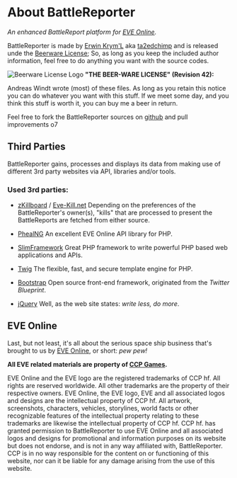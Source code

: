 # About BattleReporter

_An enhanced BattleReport platform for [EVE Online](http://eveonline.com)._

BattleReporter is made by [Erwin Krym'L](http://gate.eveonline.com/Profile/Erwin%20Krym'L) aka [ta2edchimp](https://github.com/ta2edchimp) and is released unde the [Beerware License](https://tldrlegal.com/license/beerware-license); So, as long as you keep the included author information, feel free to do anything you want with the source codes.

![Beerware License Logo](http://upload.wikimedia.org/wikipedia/commons/thumb/d/d5/BeerWare_Logo.svg/116px-BeerWare_Logo.svg.png) __"THE BEER-WARE LICENSE" (Revision 42):__

Andreas Windt wrote (most) of these files. As long as you retain this notice you can do whatever you want with this stuff. If we meet some day, and you think this stuff is worth it, you can buy me a beer in return.

Feel free to fork the BattleReporter sources on [github](https://github.com) and pull improvements o7

## Third Parties

BattleReporter gains, processes and displays its data from making use of different 3rd party websites via API, libraries and/or tools.

### Used 3rd parties:

* [zKillboard](https://zkillboard.com/) / [Eve-Kill.net](http://beta.eve-kill.net) Depending on the preferences of the BattleReporter's owner(s), "kills" that are processed to present the BattleReports are fetched from either source.

* [PhealNG](https://github.com/3rdpartyeve/phealng) An excellent EVE Online API library for PHP.

* [SlimFramework](http://www.slimframework.com) Great PHP framework to write powerful PHP based web applications and APIs.

* [Twig](http://twig.sensiolabs.org) The flexible, fast, and secure template engine for PHP.

* [Bootstrap](http://getbootstrap.com) Open source front-end framework, originated from the _Twitter Blueprint_.

* [jQuery](http://jquery.com) Well, as the web site states: _write less, do more_.

## EVE Online

Last, but not least, it's all about the serious space ship business that's brought to us by [EVE Online](http://eveonline.com), or short: _pew pew!_

__All EVE related materials are property of [CCP Games](http://ccpgames.com).__

EVE Online and the EVE logo are the registered trademarks of CCP hf. All rights are reserved worldwide. All other trademarks are the property of their respective owners. EVE Online, the EVE logo, EVE and all associated logos and designs are the intellectual property of CCP hf. All artwork, screenshots, characters, vehicles, storylines, world facts or other recognizable features of the intellectual property relating to these trademarks are likewise the intellectual property of CCP hf. CCP hf. has granted permission to BattleReporter to use EVE Online and all associated logos and designs for promotional and information purposes on its website but does not endorse, and is not in any way affiliated with, BattleReporter. CCP is in no way responsible for the content on or functioning of this website, nor can it be liable for any damage arising from the use of this website.